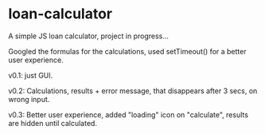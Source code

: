 # loan-calculator
A simple JS loan calculator, project in progress...

Googled the formulas for the calculations, used setTimeout() for a better user experience.

v0.1: just GUI.

v0.2: Calculations, results + error message, that disappears after 3 secs, on wrong input.

v0.3: Better user experience, added "loading" icon on "calculate", results are hidden until calculated.
